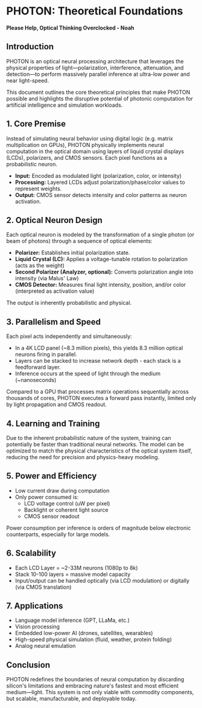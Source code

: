 # PHOTON: Theoretical Foundations

**Please Help, Optical Thinking Overclocked - Noah**

## Introduction

PHOTON is an optical neural processing architecture that leverages the physical properties of light—polarization, interference, attenuation, and detection—to perform massively parallel inference at ultra-low power and near light-speed.

This document outlines the core theoretical principles that make PHOTON possible and highlights the disruptive potential of photonic computation for artificial intelligence and simulation workloads.

## 1. Core Premise

Instead of simulating neural behavior using digital logic (e.g. matrix multiplication on GPUs), PHOTON  physically implements neural computation in the optical domain using layers of liquid crystal displays (LCDs), polarizers, and CMOS sensors. Each pixel functions as a probabilistic neuron.

* **Input:** Encoded as modulated light (polarization, color, or intensity)
* **Processing:** Layered LCDs adjust polarization/phase/color values to represent weights.
* **Output:** CMOS sensor detects intensity and color patterns as neuron activation.

## 2. Optical Neuron Design

Each optical neuron is modeled by the transformation of a single photon (or beam of photons) through a sequence of optical elements:

* **Polarizer:** Establishes initial polarization state.
* **Liquid Crystal (LC):** Applies a voltage-tunable rotation to polarization (acts as the weight)
* **Second Polarizer (Analyzer, optional):** Converts polarization angle into intensity (via Malus' Law)
* **CMOS Detector:** Measures final light intensity, position, and/or color (interpreted as activation value)

The output is inherently probabilistic and physical.

## 3. Parallelism and Speed

Each pixel acts independently and simultaneously:

* In a 4K LCD panel (~8.3 million pixels), this yields 8.3 million optical neurons firing in parallel.
* Layers can be stacked to increase network depth - each stack is a feedforward layer.
* Inference occurs at the speed of light through the medium (~nanoseconds)

Compared to a GPU that processes matrix operations sequentially across thousands of cores, PHOTON executes a forward pass instantly, limited only by light propagation and CMOS readout.

## 4. Learning and Training

Due to the inherent probabilistic nature of the system, training can potentially be faster than traditional neural networks. The model can be optimized to match the physical characteristics of the optical system itself, reducing the need for precision and physics-heavy modeling. 

## 5. Power and Efficiency

* Low current draw during computation
* Only power consumed is:
  * LCD voltage control (uW per pixel)
  * Backlight or coherent light source
  * CMOS sensor readout

Power consumption per inference is orders of magnitude below electronic counterparts, especially for large models.

## 6. Scalability

* Each LCD Layer = ~2-33M neurons (1080p to 8k)
* Stack 10-100 layers = massive model capacity
* Input/output can be handled optically (via LCD modulation) or digitally (via CMOS translation)

## 7. Applications

* Language model inference (GPT, LLaMa, etc.)
* Vision processing
* Embedded low-power AI (drones, satellites, wearables)
* High-speed physical simulation (fluid, weather, protein folding)
* Analog neural emulation

## Conclusion

PHOTON redefines the boundaries of neural computation by discarding silicon's limitations and embracing nature's fastest and most efficient medium—light. This system is not only viable with commodity components, but scalable, manufacturable, and deployable today.